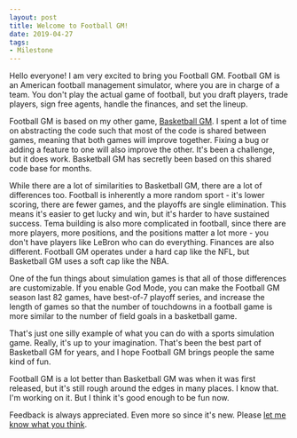 ```yaml
---
layout: post
title: Welcome to Football GM!
date: 2019-04-27
tags:
- Milestone
---
```


Hello everyone! I am very excited to bring you Football GM. Football GM is an American football management simulator, where you are in charge of a team. You don't play the actual game of football, but you draft players, trade players, sign free agents, handle the finances, and set the lineup.

Football GM is based on my other game, [Basketball GM](https://basketball-gm.com/). I spent a lot of time on abstracting the code such that most of the code is shared between games, meaning that both games will improve together. Fixing a bug or adding a feature to one will also improve the other. It's been a challenge, but it does work. Basketball GM has secretly been based on this shared code base for months.

While there are a lot of similarities to Basketball GM, there are a lot of differences too. Football is inherently a more random sport - it's lower scoring, there are fewer games, and the playoffs are single elimination. This means it's easier to get lucky and win, but it's harder to have sustained success. Tema building is also more complicated in football, since there are more players, more positions, and the positions matter a lot more - you don't have players like LeBron who can do everything. Finances are also different. Football GM operates under a hard cap like the NFL, but Basketball GM uses a soft cap like the NBA.

One of the fun things about simulation games is that all of those differences are customizable. If you enable God Mode, you can make the Football GM season last 82 games, have best-of-7 playoff series, and increase the length of games so that the number of touchdowns in a football game is more similar to the number of field goals in a basketball game.

That's just one silly example of what you can do with a sports simulation game. Really, it's up to your imagination. That's been the best part of Basketball GM for years, and I hope Football GM brings people the same kind of fun.

Football GM is a lot better than Basketball GM was when it was first released, but it's still rough around the edges in many places. I know that. I'm working on it. But I think it's good enough to be fun now.

Feedback is always appreciated. Even more so since it's new. Please [let me know what you think](/contact/).
